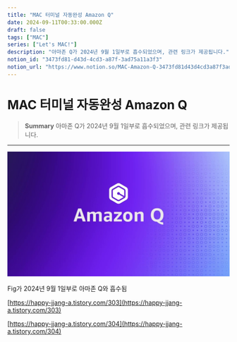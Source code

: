 ```yaml
---
title: "MAC 터미널 자동완성 Amazon Q"
date: 2024-09-11T00:33:00.000Z
draft: false
tags: ["MAC"]
series: ["Let's MAC!"]
description: "아마존 Q가 2024년 9월 1일부로 흡수되었으며, 관련 링크가 제공됩니다."
notion_id: "3473fd81-d43d-4cd3-a87f-3ad75a11a3f3"
notion_url: "https://www.notion.so/MAC-Amazon-Q-3473fd81d43d4cd3a87f3ad75a11a3f3"
---
```


# MAC 터미널 자동완성 Amazon Q

> **Summary**
> 아마존 Q가 2024년 9월 1일부로 흡수되었으며, 관련 링크가 제공됩니다.

---

![Image](image_e4e2f794c75a.png)

Fig가 2024년 9월 1일부로 아마존 Q와 흡수됨

[https://happy-jjang-a.tistory.com/303](https://happy-jjang-a.tistory.com/303)

[https://happy-jjang-a.tistory.com/304](https://happy-jjang-a.tistory.com/304)

